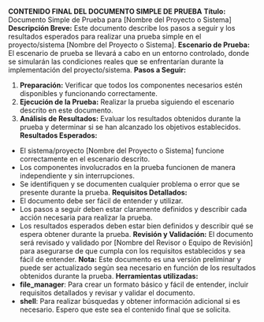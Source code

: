 **CONTENIDO FINAL DEL DOCUMENTO SIMPLE DE PRUEBA**
**Título:** Documento Simple de Prueba para [Nombre del Proyecto o Sistema]
**Descripción Breve:** Este documento describe los pasos a seguir y los resultados esperados para realizar una prueba simple en el proyecto/sistema [Nombre del Proyecto o Sistema].
**Escenario de Prueba:**
El escenario de prueba se llevará a cabo en un entorno controlado, donde se simularán las condiciones reales que se enfrentarían durante la implementación del proyecto/sistema.
**Pasos a Seguir:**
1. **Preparación:** Verificar que todos los componentes necesarios estén disponibles y funcionando correctamente.
2. **Ejecución de la Prueba:** Realizar la prueba siguiendo el escenario descrito en este documento.
3. **Análisis de Resultados:** Evaluar los resultados obtenidos durante la prueba y determinar si se han alcanzado los objetivos establecidos.
**Resultados Esperados:**
* El sistema/proyecto [Nombre del Proyecto o Sistema] funcione correctamente en el escenario descrito.
* Los componentes involucrados en la prueba funcionen de manera independiente y sin interrupciones.
* Se identifiquen y se documenten cualquier problema o error que se presente durante la prueba.
**Requisitos Detallados:**
* El documento debe ser fácil de entender y utilizar.
* Los pasos a seguir deben estar claramente definidos y describir cada acción necesaria para realizar la prueba.
* Los resultados esperados deben estar bien definidos y describir qué se espera obtener durante la prueba.
**Revisión y Validación:**
El documento será revisado y validado por [Nombre del Revisor o Equipo de Revisión] para asegurarse de que cumpla con los requisitos establecidos y sea fácil de entender.
**Nota:** Este documento es una versión preliminar y puede ser actualizado según sea necesario en función de los resultados obtenidos durante la prueba.
**Herramientas utilizadas:**
* **file_manager**: Para crear un formato básico y fácil de entender, incluir requisitos detallados y revisar y validar el documento.
* **shell**: Para realizar búsquedas y obtener información adicional si es necesario.
Espero que este sea el contenido final que se solicita.